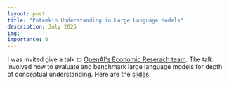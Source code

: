 ```yaml
---
layout: post
title: "Potemkin Understanding in Large Language Models"
description: July 2025
img:
importance: 0
---
```


I was invited give a talk to [OpenAI's Economic Reserach team](https://www.benerl.org/seminar-series/schedule). The talk involved how to evaluate and benchmark large language models for depth of conceptual understanding. Here are the [slides](https://docs.google.com/presentation/d/1ODHIMpBVGWcDtQ7_fAUSbZVBH2TgJ-xZD5oQ75ay7bY/edit?usp=sharing).